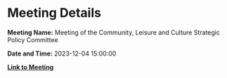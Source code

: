 # Meeting Details

**Meeting Name:** Meeting of the Community, Leisure and Culture Strategic Policy Committee

**Date and Time:** 2023-12-04 15:00:00

**[Link to Meeting](https://www.limerick.ie/council/whats-on/meeting-of-the-community-leisure-and-culture-strategic-policy-committee-2)**
